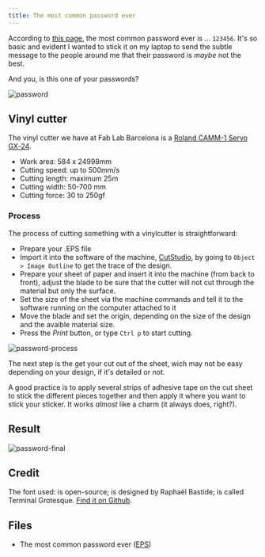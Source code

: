 ```yaml
---
title: The most common password ever
---
```


According to [this page](https://en.wikipedia.org/wiki/List_of_the_most_common_passwords), the most common password ever is … `123456`. It's so basic and evident I wanted to stick it on my laptop to send the subtle message to the people around me that their password is *maybe* not the best.

And you, is this one of your passwords?

![password](password.png)

## Vinyl cutter

The vinyl cutter we have at Fab Lab Barcelona is a [Roland CAMM-1 Servo GX-24](https://www.rolanddga.com/es/soporte/products/cutting/camm-1-gx-24-24-vinyl-cutter).

- Work area: 584 x 24998mm
- Cutting speed: up to 500mm/s
- Cutting length: maximum 25m
- Cutting width: 50-700 mm
- Cutting force: 30 to 250gf

### Process

The process of cutting something with a vinylcutter is straightforward:

- Prepare your .EPS file
- Import it into the software of the machine,
  [CutStudio](https://www.rolanddgi.com/productos/software/roland-cutstudio-software),
  by going to `Object > Image Outline` to get the trace of the design.
- Prepare your sheet of paper and insert it into the machine (from back to
  front), adjust the blade to be sure that the cutter will not cut through the
  material but only the surface.
- Set the size of the sheet via the machine commands and tell it to the software running on the computer attached to it
- Move the blade and set the origin, depending on the size of the design and the
  avaible material size.
- Press the *Print* button, or type `Ctrl p` to start cutting.

![password-process](large:password-process.jpg)

The next step is the get your cut out of the sheet, wich may not be easy depending on your design, if it's detailed or not. 

A good practice is to apply several strips of adhesive tape on the cut sheet to stick the different pieces together and then apply it where you want to stick your sticker. It works *almost* like a charm (it always does, right?).

## Result

![password-final](password-final.jpg:flux)

## Credit

The font used: is open-source; is designed by Raphaël Bastide; is called Terminal Grotesque. [Find it on Github](https://github.com/raphaelbastide/Terminal-Grotesque/).

## Files
- The most common password ever ([EPS](file:password.eps))